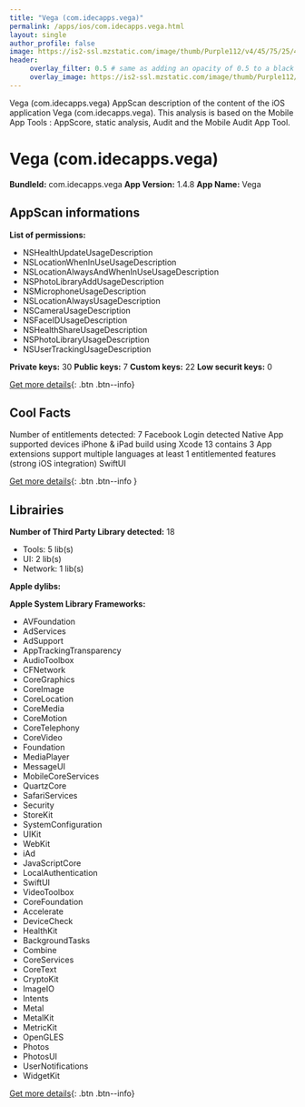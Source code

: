 ```yaml
---
title: "Vega (com.idecapps.vega)"
permalink: /apps/ios/com.idecapps.vega.html
layout: single
author_profile: false
image: https://is2-ssl.mzstatic.com/image/thumb/Purple112/v4/45/75/25/45752569-6f7d-2dd7-68cb-ba6389fe8b23/AppIcon-0-1x_U007emarketing-0-7-0-85-220.png/512x512bb.jpg
header: 
     overlay_filter: 0.5 # same as adding an opacity of 0.5 to a black background
     overlay_image: https://is2-ssl.mzstatic.com/image/thumb/Purple112/v4/45/75/25/45752569-6f7d-2dd7-68cb-ba6389fe8b23/AppIcon-0-1x_U007emarketing-0-7-0-85-220.png/512x512bb.jpg
---
```

Vega (com.idecapps.vega) AppScan description of the content of the iOS application Vega (com.idecapps.vega). This analysis is based on the Mobile App Tools : AppScore, static analysis, Audit and the Mobile Audit App Tool.

# Vega (com.idecapps.vega)

**BundleId:** com.idecapps.vega
**App Version:** 1.4.8
**App Name:** Vega


## AppScan informations 

**List of permissions:** 
- NSHealthUpdateUsageDescription
- NSLocationWhenInUseUsageDescription
- NSLocationAlwaysAndWhenInUseUsageDescription
- NSPhotoLibraryAddUsageDescription
- NSMicrophoneUsageDescription
- NSLocationAlwaysUsageDescription
- NSCameraUsageDescription
- NSFaceIDUsageDescription
- NSHealthShareUsageDescription
- NSPhotoLibraryUsageDescription
- NSUserTrackingUsageDescription
  
  
**Private keys:** 30
**Public keys:** 7
**Custom keys:** 22
**Low securit keys:** 0
  
[Get more details](/pricing.html){: .btn .btn--info}

## Cool Facts

Number of entitlements detected: 7
Facebook Login detected
Native App
supported devices iPhone & iPad
build using Xcode 13
contains 3 App extensions
support multiple languages
at least 1 entitlemented features (strong iOS integration)
SwiftUI
  
[Get more details](/pricing.html){: .btn .btn--info }

## Librairies 
**Number of Third Party Library detected:** 18
- Tools: 5 lib(s)
- UI: 2 lib(s)
- Network: 1 lib(s)


**Apple dylibs:**


**Apple System Library Frameworks:**
- AVFoundation
- AdServices
- AdSupport
- AppTrackingTransparency
- AudioToolbox
- CFNetwork
- CoreGraphics
- CoreImage
- CoreLocation
- CoreMedia
- CoreMotion
- CoreTelephony
- CoreVideo
- Foundation
- MediaPlayer
- MessageUI
- MobileCoreServices
- QuartzCore
- SafariServices
- Security
- StoreKit
- SystemConfiguration
- UIKit
- WebKit
- iAd
- JavaScriptCore
- LocalAuthentication
- SwiftUI
- VideoToolbox
- CoreFoundation
- Accelerate
- DeviceCheck
- HealthKit
- BackgroundTasks
- Combine
- CoreServices
- CoreText
- CryptoKit
- ImageIO
- Intents
- Metal
- MetalKit
- MetricKit
- OpenGLES
- Photos
- PhotosUI
- UserNotifications
- WidgetKit


  
[Get more details](/pricing.html){: .btn .btn--info}

